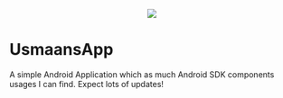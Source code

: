 <p align="center">
  <img src="https://user-images.githubusercontent.com/8617849/119271230-8efa8b80-bbf8-11eb-89d5-07ae36aa1fac.png?">
</p>



# UsmaansApp
A simple Android Application which as much Android SDK components usages I can find. Expect lots of updates!


